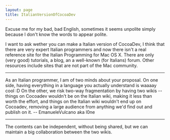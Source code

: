 ```yaml
---
layout: page
title: ItalianVersionOfCocoaDev
---
```


Excuse me for my bad, bad English, sometimes it seems unpolite simply because I don't know the words to appear polite.

I want to ask wether you can make a Italian version of CocoaDev, I think that there are very expert Italian programmers and now there isn't a real reference site for the Italian Programming for Mac OS X. There are only (very good) tutorials, a blog, an a well-known (for Italians) forum. Other resources include sites that are not part of the Mac community.

----

As an Italian programmer, I am of two minds about your proposal. On one side, having everything in a language you actually understand is waaaay cool :D On the other, we risk two-way fragmentation by having two wikis -- things on Cocoadev wouldn't be on the Italian wiki, making it less than worth the effort, and things on the Italian wiki wouldn't end up on Cocoadev, removing a large audience from anything we'd find out and publish on it. -- EmanueleVulcano aka l0ne

----

The contents can be independent, without being shared, but we can maintain a big collaboration between the two wikis.


